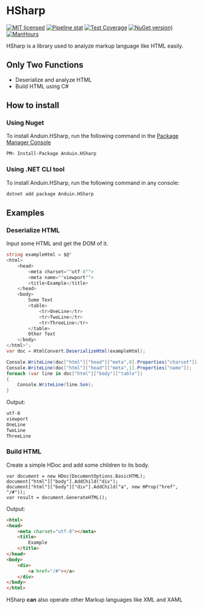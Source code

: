 # HSharp

[![MIT licensed](https://img.shields.io/badge/license-MIT-blue.svg)](https://gitlab.aiursoft.cn/anduin/hsharp/-/blob/master/LICENSE)
[![Pipeline stat](https://gitlab.aiursoft.cn/anduin/hsharp/badges/master/pipeline.svg)](https://gitlab.aiursoft.cn/anduin/hsharp/-/pipelines)
[![Test Coverage](https://gitlab.aiursoft.cn/anduin/hsharp/badges/master/coverage.svg)](https://gitlab.aiursoft.cn/anduin/hsharp/-/pipelines)
[![NuGet version)](https://img.shields.io/nuget/v/Anduin.HSharp.svg)](https://www.nuget.org/packages/Anduin.HSharp/)
[![ManHours](https://manhours.aiursoft.cn/gitlab/gitlab.aiursoft.cn/anduin/hsharp)](https://gitlab.aiursoft.cn/anduin/hsharp/-/commits/master?ref_type=heads)

HSharp is a library used to analyze markup language like HTML easily.

## Only Two Functions

* Deserialize and analyze HTML
* Build HTML using C#

## How to install

### Using Nuget

To install Anduin.HSharp, run the following command in the [Package Manager Console](https://docs.nuget.org/docs/start-here/using-the-package-manager-console)

````bash
PM> Install-Package Anduin.HSharp
````

### Using .NET CLI tool

To install Anduin.HSharp, run the following command in any console:

````bash
dotnet add package Anduin.HSharp
````

## Examples

### Deserialize HTML

Input some HTML and get the DOM of it.

````csharp
string exampleHtml = $@"
<html>
    <head>
        <meta charset=""utf-8"">
        <meta name=""viewport"">
        <title>Example</title>
    </head>
    <body>
        Some Text
        <table>
            <tr>OneLine</tr>
            <tr>TwoLine</tr>
            <tr>ThreeLine</tr>
        </table>
        Other Text
    </body>
</html>";
var doc = HtmlConvert.DeserializeHtml(exampleHtml);

Console.WriteLine(doc["html"]["head"]["meta",0].Properties["charset"]);
Console.WriteLine(doc["html"]["head"]["meta",1].Properties["name"]);
foreach (var line in doc["html"]["body"]["table"])
{
    Console.WriteLine(line.Son);
}
````

Output:

````html
utf-8
viewport
OneLine
TwoLine
ThreeLine
````

### Build HTML

Create a simple HDoc and add some children to its body.

````CSharp
var document = new HDoc(DocumentOptions.BasicHTML);
document["html"]["body"].AddChild("div");
document["html"]["body"]["div"].AddChild("a", new HProp("href", "/#"));
var result = document.GenerateHTML();
````

Output:

````html
<html>
<head>
    <meta charset="utf-8"></meta>
    <title>
        Example
    </title>
</head>
<body>
    <div>
        <a href="/#"></a>
    </div>
</body>
</html>
````

HSharp **can** also operate other Markup languages like XML and XAML
